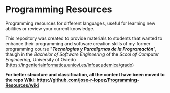# Programming Resources

Programming resources for different languages, useful for learning new abilities or review your current knowledge. 

This repository was created to provide materials to students that wanted to enhance their programming and software creation skills of my former programming course "**_Tecnologias y Paradigmas de la Programación_**", thaugh in the _Bachelor of Software Engineering_ of the _Scool of Computer Engineering_, University of Oviedo (https://ingenieriainformatica.uniovi.es/infoacademica/grado) 

**For better structure and classification, all the content have been moved to the repo Wiki: https://github.com/jose-r-lopez/Programming-Resources/wiki**


